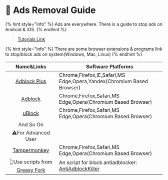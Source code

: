 # 🧛 Ads Removal Guide

{% hint style="info" %}
Ads are everywhere. There is a guide to stop ads on Android & iOS.
{% endhint %}

> [Tutorials Link](https://privacybangladesh.org/bn/%E0%A6%8F%E0%A6%A8%E0%A7%8D%E0%A6%A1%E0%A7%8D%E0%A6%B0%E0%A7%9F%E0%A7%87%E0%A6%A1-%E0%A6%93-%E0%A6%86%E0%A6%87%E0%A6%93%E0%A6%8F%E0%A6%B8-%E0%A6%8F-%E0%A6%8F%E0%A6%A1-%E0%A6%93-%E0%A6%9F%E0%A7%8D/)

{% hint style="info" %}
There are some browser extensions & programs link to stop/block ads on system(Windows, Mac, Linux)
{% endhint %}

|                          Name\&Links                         | Software Platforms                                                                                  |
| :----------------------------------------------------------: | --------------------------------------------------------------------------------------------------- |
|            [Adblock Plus](https://adblockplus.org)           | Chrome,Firefox,IE,Safari,MS Edge,Opera,Yandex(Chromium Based Browser)                               |
|             [Adblock](https://getadblock.com/en/)            | Chrome,Firefox,Safari,MS Edge,Opera(Chromium Based Browser)                                         |
|              [uBlock](https://ublockorigin.com)              | Chrome,Firefox,Safari,MS Edge,Opera(Chromium Based Browser)                                         |
|                           And So On                          |                                                                                                     |
|                  :warning:For Advanced User                  |                                                                                                     |
|         [Tampermonkey](https://www.tampermonkey.net)         | Chrome,Firefox,Safari,MS Edge,Opera(Chromium Based Browser)                                         |
| 👆Use scripts from [Greasy Fork](https://greasyfork.org/en)  | An script for block antiadblocker: [AntiAdblockKiller](https://github.com/reek/anti-adblock-killer) |
